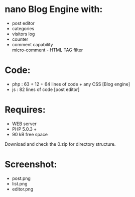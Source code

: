 # nano Blog Engine with: 
 

 * post editor
 * categories
 * visitors log
 * counter
 * comment capability  
   micro-comment - HTML TAG filter

 

# Code:

 * php : 63 + 12 + 64 lines of code + any CSS [Blog engine]
 *  js : 82 lines of code [post editor]


# Requires: 

 * WEB server
 * PHP 5.0.3 +
 * 90 kB free space

Download and check the 0.zip for directory structure.

# Screenshot:

- post.png
- list.png
- editor.png












   
